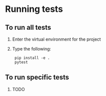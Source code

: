 # Running tests

## To run all tests

1. Enter the virtual environment for the project

1. Type the following:

        pip install -e .
        pytest

## To run specific tests

1. TODO
